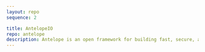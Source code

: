 ```yaml
---
layout: repo
sequence: 2

title: AntelopeIO
repo: antelope
description: Antelope is an open framework for building fast, secure, and user-friendly Web3 products and services.
---
```

